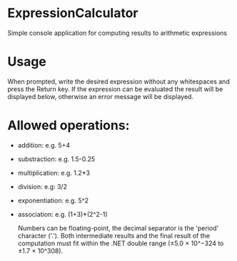 # ExpressionCalculator
Simple console application for computing results to arithmetic expressions

# Usage
When prompted, write the desired expression without any whitespaces and press the Return key.
If the expression can be evaluated the result will be displayed below, otherwise an error message will be displayed.

# Allowed operations:
- addition: e.g. 5+4
- substraction: e.g. 1.5-0.25
- multiplication: e.g. 1.2*3
- division: e.g: 3/2
- exponentiation: e.g. 5^2
- association: e.g. (1+3)*(2^2-1)

  Numbers can be floating-point, the decimal separator is the 'period' character ('.'). Both intermediate results and the final result of the computation must fit within the .NET double range (±5.0 × 10^−324 to ±1.7 × 10^308).
